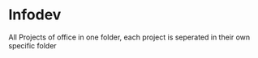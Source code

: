 # Infodev
All Projects of office in one folder, each project is seperated in their own specific folder
